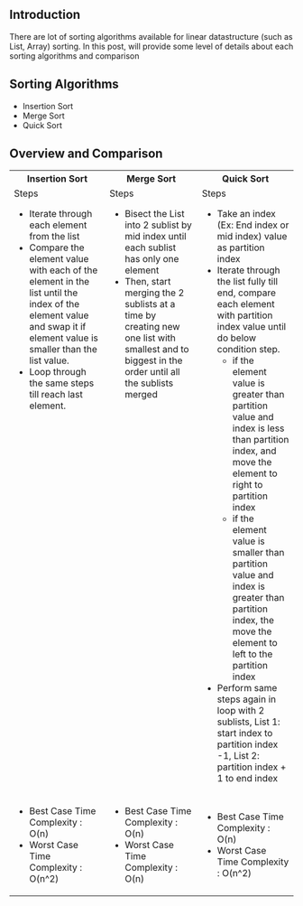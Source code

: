 ## Introduction 
There are lot of sorting algorithms available for linear datastructure (such as List, Array) sorting. In this post, will provide some level of details about each sorting algorithms and comparison

## Sorting Algorithms
* Insertion Sort
* Merge Sort
* Quick Sort

## Overview and Comparison
<table >
  <tr>
    <th>Insertion Sort</th>
    <th>Merge Sort</th>
    <th>Quick Sort</th>
  <tr>
  <tr>
    <td style="vertical-align: top; text-align: left;">
      <div>Steps</div>
      <ul>
        <li>Iterate through each element from the list</li>
        <li>Compare the element value with each of the element in the list until the index of the element value and swap it if element value is smaller than the list value. </li>
        <li>Loop through the same steps till reach last element.</li>
      </ul>
    </td>
    <td style="vertical-align: top; text-align: left;">
      <div>Steps</div>
      <ul>
        <li>Bisect the List into 2 sublist by mid index until each sublist has only one element</li>
        <li>Then, start merging the 2 sublists at a time by creating new one list with smallest and to biggest in the order until all the sublists merged</li>
      </ul>
    </td> 
    <td style="vertical-align: top; text-align: left;">
      <div>Steps</div>
      <ul>
        <li>Take an index (Ex: End index or mid index) value as partition index</li>
        <li>Iterate through the list fully till end, compare each element with partition index value until do below condition step. 
          <ul>
            <li>if the element value is greater than partition value and index is less than partition index, and move the element to right to partition index</li>
            <li>if the element value is smaller than partition value and index is greater than partition index, the move the element to left to the partition index</li>  
          </ul>
        <li>Perform same steps again in loop with 2 sublists, List 1: start index to partition index -1, List 2: partition index + 1 to end index</li>
      </ul>
    </td> 
  </tr>
  <tr>
    <td>
      <ul>
        <li>Best Case Time Complexity : O(n)</li>
        <li>Worst Case Time Complexity : O(n^2)</li>
      </ul>
    </td>
    <td>
      <ul>
        <li>Best Case Time Complexity : O(n)</li>
        <li>Worst Case Time Complexity : O(n)</li>
      </ul>
    </td>
    <td>
      <ul>
        <li>Best Case Time Complexity : O(n)</li>
        <li>Worst Case Time Complexity : O(n^2)</li>
      </ul>
    </td>
  </tr>
</table>
